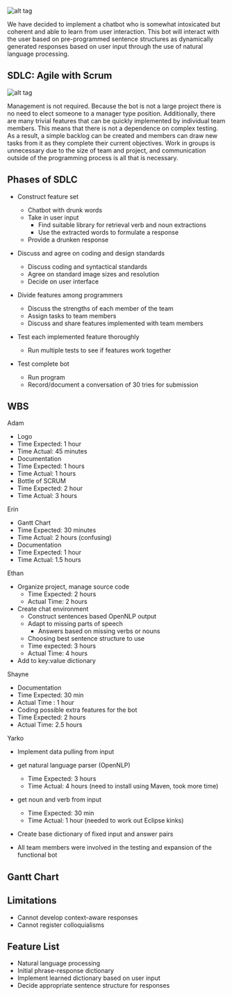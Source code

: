 ![alt tag](https://raw.github.com/yarko3/assignment2/master/drunkbot/Logo_small.png)


 We have decided to implement a chatbot who is somewhat intoxicated but coherent and able to learn from user interaction. This bot will interact with the user based on pre-programmed sentence structures as dynamically generated responses based on user input through the use of natural language processing.

SDLC: Agile with Scrum
-----------------------------
![alt tag](https://raw.github.com/yarko3/assignment2/master/drunkbot/SCRUM-Final-small.png)


 Management is not required. Because the bot is not a large project there is no need to elect someone to a manager type position. Additionally, there are many trivial features that can be quickly implemented by individual team members. This means that there is not a dependence on complex testing. As a result, a simple backlog can be created and members can draw new tasks from it as they complete their current objectives. Work in groups is unnecessary due to the size of team and project, and communication outside of the programming process is all that is necessary.

Phases of SDLC
--------------
* Construct feature set
  * Chatbot with drunk words
  * Take in user input
     * Find suitable library for retrieval verb and noun extractions
     * Use the extracted words to formulate a response
  * Provide a drunken response

* Discuss and agree on coding and design standards
  * Discuss coding and syntactical standards 
  * Agree on standard image sizes and resolution
  * Decide on user interface

* Divide features among programmers
  * Discuss the strengths of each member of the team
  * Assign tasks to team members
  * Discuss and share features implemented with team members

* Test each implemented feature thoroughly
  *  Run multiple tests to see if features work together

* Test complete bot
  * Run program
  * Record/document a conversation of 30 tries for submission 

WBS
---


Adam
* Logo
 * Time Expected: 1 hour
 * Time Actual: 45 minutes
* Documentation
 * Time Expected: 1 hours
 * Time Actual: 1 hours
* Bottle of SCRUM
 * Time Expected: 2 hour
 * Time Actual: 3 hours


Erin
* Gantt Chart
 * Time Expected: 30 minutes
 * Time Actual: 2 hours (confusing)
* Documentation
 * Time Expected: 1 hour
 * Time Actual: 1.5 hours


Ethan
* Organize project, manage source code
   * Time Expected: 2 hours
   * Actual Time: 2 hours
* Create chat environment
   * Construct sentences based OpenNLP output
   * Adapt to missing parts of speech
      * Answers based on missing verbs or nouns
   * Choosing best sentence structure to use
   * Time expected: 3 hours
   * Actual Time: 4 hours
* Add to key:value dictionary

Shayne
* Documentation
 * Time Expected: 30 min
 * Actual Time : 1 hour
* Coding possible extra features for the bot
 * Time Expected: 2 hours
 * Actual Time: 2.5 hours

Yarko
* Implement data pulling from input
* get natural language parser (OpenNLP)
   * Time Expected: 3 hours
   * Time Actual: 4 hours (need to install using Maven, took more time)
* get noun and verb from input
   * Time Expected: 30 min
   * Time Actual: 1 hour (needed to work out Eclipse kinks)
* Create base dictionary of fixed input and answer pairs

* All team members were involved in the testing and expansion of the functional bot

Gantt Chart
-----------

Limitations
-----------
* Cannot develop context-aware responses
* Cannot register colloquialisms


Feature List
-------------
* Natural language processing
* Initial phrase-response dictionary
* Implement learned dictionary based on user input
* Decide appropriate sentence structure for responses
